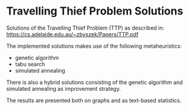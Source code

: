 # Travelling Thief Problem Solutions
Solutions of the Travelling Thief Problem (TTP) as described in: https://cs.adelaide.edu.au/~zbyszek/Papers/TTP.pdf

The implemented solutions makes use of the following metaheuristics: 
- genetic algorithm
- tabu search
- simulated annealing 

There is also a hybrid solutions consisting of the genetic algorithm and simulated annealing as improvement strategy.

The results are presented both on graphs and as text-based statistics.
